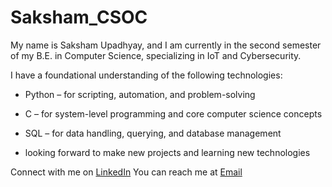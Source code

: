 # Saksham_CSOC
My name is Saksham Upadhyay, and I am currently in the second semester of my B.E. in Computer Science, specializing in IoT and Cybersecurity.

I have a foundational understanding of the following technologies:

- Python – for scripting, automation, and problem-solving  
- C – for system-level programming and core computer science concepts  
- SQL – for data handling, querying, and database management

- looking forward to make new projects and learning new technologies

Connect with me on [LinkedIn](https://www.linkedin.com/in/saksham-upadhyay-334018308)
You can reach me at [Email](mailto:sakshamu0610@gmail.com)

